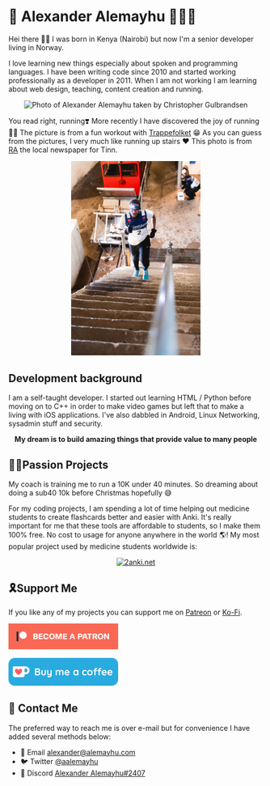 # 💜 Alexander Alemayhu 👨🏾‍💻

Hei there 👋🏾 I was born in Kenya (Nairobi) but now I'm a senior developer living in Norway.

I love learning new things especially about spoken and programming languages. I have been writing code since 2010 and started working professionally as a developer in 2011. When I am not working I am learning about web design, teaching, content creation and running.

<p align="center">
  <img alt="Photo of Alexander Alemayhu taken by Christopher Gulbrandsen" src="https://i.imgur.com/9iuFaPF.jpg" width="256">
</p>

You read right, running❣️ More recently I have discovered the joy of running 🏃‍♀️ The picture is from a fun workout with <a href="https://www.instagram.com/trappefolket/?hl=nb">Trappefolket</a> 😁 As you can guess from the pictures, I very much like running up stairs ❤️ This photo is from [RA](https://www.rablad.no/trappefolket-kom-til-tinn-3500-tegn-om-3500-trappetrinn/s/5-90-272614) the local newspaper for Tinn.
<p align="center">
  <img alt="Photo of Alexander Alemayhu taken local newspaper Tinn" src="https://github.com/aalemayhu/aalemayhu/blob/master/assets/D54I8121.jpeg" width="256">
</p>

## Development background

I am a self-taught developer. I started out learning HTML / Python before moving on to C++ in order to make video games but left that to make a living with iOS applications. I've also dabbled in Android, Linux Networking, sysadmin stuff and security.

<p align="center">
  <strong>My dream is to build amazing things that provide value to many people</strong>
</p>

## 🕺🏾Passion Projects

My coach is training me to run a 10K under 40 minutes. So dreaming about doing a sub40 10k before Christmas hopefully 😅

For my coding projects, I am spending a lot of time helping out medicine students to create flashcards better and easier with Anki. It's really important for me that these tools are affordable to students, so I make them 100% free. No cost to usage for anyone anywhere in the world 🌎! My most popular project used by medicine students worldwide is:

<p align="center">
  <a href="http://2anki.net">
    <img alt="2anki.net" src="http://2anki.net/notion2anki.png" width="512" />
  </a>
</p>


## 🎗Support Me

If you like any of my projects you can support me on [Patreon](https://alemayhu.com/patreon) or [Ko-Fi](https://ko-fi.com/W7W6QZNY).

[![Become a Patreon](./assets/become_a_patron_button.png)](https://alemayhu.com/patreon)

<a href='https://ko-fi.com/W7W6QZNY' target='_blank'><img src='./assets/kofi.png' border='0' alt='Buy Me a Coffee at ko-fi.com' /></a>

## 📧 Contact Me

The preferred way to reach me is over e-mail but for convenience I have added several methods below:

- 📧 Email <a href="mailto:alexander@alemayhu.com">alexander@alemayhu.com</a>
- 🐦 Twitter <a href="https://twitter.com/aalemayhu">@aalemayhu</a>
- 👾 Discord <a href="https://alemayhu.com/discord">Alexander Alemayhu#2407</a>
